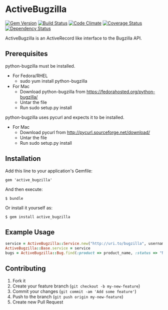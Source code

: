 # ActiveBugzilla

[![Gem Version](https://badge.fury.io/rb/active_bugzilla.png)](http://badge.fury.io/rb/active_bugzilla)
[![Build Status](https://travis-ci.org/ManageIQ/active_bugzilla.png)](https://travis-ci.org/ManageIQ/active_bugzilla)
[![Code Climate](https://codeclimate.com/github/ManageIQ/active_bugzilla.png)](https://codeclimate.com/github/ManageIQ/active_bugzilla)
[![Coverage Status](https://coveralls.io/repos/ManageIQ/active_bugzilla/badge.png?branch=master)](https://coveralls.io/r/ManageIQ/active_bugzilla)
[![Dependency Status](https://gemnasium.com/ManageIQ/active_bugzilla.png)](https://gemnasium.com/ManageIQ/active_bugzilla)

ActiveBugzilla is an ActiveRecord like interface to the Bugzilla API.

## Prerequisites

python-bugzilla must be installed.

* For Fedora/RHEL
  * sudo yum install python-bugzilla
* For Mac
  * Download python-bugzilla from https://fedorahosted.org/python-bugzilla/
  * Untar the file
  * Run sudo setup.py install

python-bugzilla uses pycurl and expects it to be installed.

* For Mac
  * Download pycurl from http://pycurl.sourceforge.net/download/
  * Untar the file
  * Run sudo setup.py install

## Installation

Add this line to your application's Gemfile:

    gem 'active_bugzilla'

And then execute:

    $ bundle

Or install it yourself as:

    $ gem install active_bugzilla

## Example Usage

```ruby
service = ActiveBugzilla::Service.new("http://uri.to/bugzilla", username, password)
ActiveBugzilla::Base.service = service
bugs = ActiveBugzilla::Bug.find(:product => product_name, :status => "NEW")
```

## Contributing

1. Fork it
2. Create your feature branch (`git checkout -b my-new-feature`)
3. Commit your changes (`git commit -am 'Add some feature'`)
4. Push to the branch (`git push origin my-new-feature`)
5. Create new Pull Request
